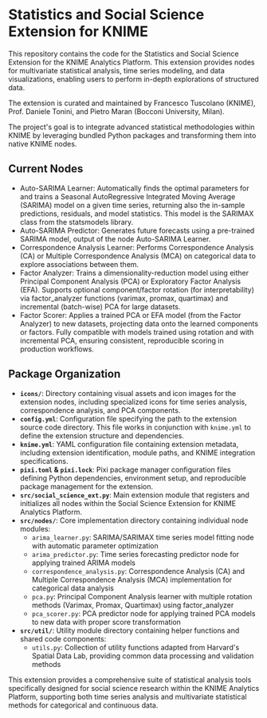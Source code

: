 # Statistics and Social Science Extension for KNIME

This repository contains the code for the Statistics and Social Science Extension for the KNIME Analytics Platform. This extension provides nodes for multivariate statistical analysis, time series modeling, and data visualizations, enabling users to perform in-depth explorations of structured data.

The extension is curated and maintained by Francesco Tuscolano (KNIME), Prof. Daniele Tonini, and Pietro Maran (Bocconi University, Milan).

The project's goal is to integrate advanced statistical methodologies within KNIME by leveraging bundled Python packages and transforming them into native KNIME nodes.

## Current Nodes

* Auto-SARIMA Learner: Automatically finds the optimal parameters for and trains a Seasonal AutoRegressive Integrated Moving Average (SARIMA) model on a given time series, returning also the in-sample predictions, residuals, and model statistics. This model is the SARIMAX class from the statsmodels library. 
* Auto-SARIMA Predictor: Generates future forecasts using a pre-trained SARIMA model, output of the node Auto-SARIMA Learner.
* Correspondence Analysis Learner: Performs Correspondence Analysis (CA) or Multiple Correspondence Analysis (MCA) on categorical data to explore associations between them.
* Factor Analyzer: Trains a dimensionality-reduction model using either Principal Component Analysis (PCA) or Exploratory Factor Analysis (EFA). Supports optional component/factor rotation (for interpretability) via factor_analyzer functions (varimax, promax, quartimax) and incremental (batch-wise) PCA for large datasets.
* Factor Scorer: Applies a trained PCA or EFA model (from the Factor Analyzer) to new datasets, projecting data onto the learned components or factors. Fully compatible with models trained using rotation and with incremental PCA, ensuring consistent, reproducible scoring in production workflows.

## Package Organization

* **`icons/`**: Directory containing visual assets and icon images for the extension nodes, including specialized icons for time series analysis, correspondence analysis, and PCA components.
* **`config.yml`**: Configuration file specifying the path to the extension source code directory. This file works in conjunction with `knime.yml` to define the extension structure and dependencies.
* **`knime.yml`**: YAML configuration file containing extension metadata, including extension identification, module paths, and KNIME integration specifications.
* **`pixi.toml` & `pixi.lock`**: Pixi package manager configuration files defining Python dependencies, environment setup, and reproducible package management for the extension.
* **`src/social_science_ext.py`**: Main extension module that registers and initializes all nodes within the Social Science Extension for KNIME Analytics Platform.
* **`src/nodes/`**: Core implementation directory containing individual node modules:
  - `arima_learner.py`: SARIMA/SARIMAX time series model fitting node with automatic parameter optimization
  - `arima_predictor.py`: Time series forecasting predictor node for applying trained ARIMA models
  - `correspondence_analysis.py`: Correspondence Analysis (CA) and Multiple Correspondence Analysis (MCA) implementation for categorical data analysis
  - `pca.py`: Principal Component Analysis learner with multiple rotation methods (Varimax, Promax, Quartimax) using factor_analyzer
  - `pca_scorer.py`: PCA predictor node for applying trained PCA models to new data with proper score transformation
* **`src/util/`**: Utility module directory containing helper functions and shared code components:
  - `utils.py`: Collection of utility functions adapted from Harvard's Spatial Data Lab, providing common data processing and validation methods

This extension provides a comprehensive suite of statistical analysis tools specifically designed for social science research within the KNIME Analytics Platform, supporting both time series analysis and multivariate statistical methods for categorical and continuous data.



